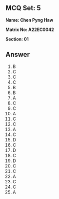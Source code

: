 ## MCQ Set: 5

**Name: Chen Pyng Haw**

**Matrix No: A22EC0042**

**Section: 01**

## Answer
1. B
2. C
3. C
4. C 
5. B
6. B
7. A
8. C
9. C
10. A
11. C
12. C
13. A
14. C
15. D
16. C
17. D
18. C
19. D
20. C
21. C
22. A
23. C
24. C
25. A
